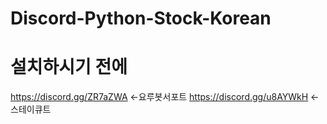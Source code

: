 # Discord-Python-Stock-Korean

# 설치하시기 전에
https://discord.gg/ZR7aZWA <-요루봇서포트
https://discord.gg/u8AYWkH <-스테이큐트
